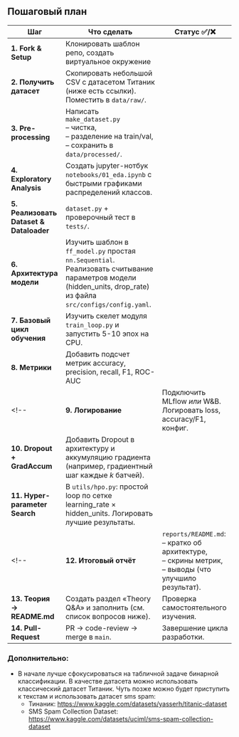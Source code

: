 ## Пошаговый план

| Шаг | Что сделать | Статус ✅/❌ |
| --- | --- | --- |
| **1. Fork & Setup**  | Клонировать шаблон репо, создать виртуальное окружение |  |
| **2. Получить датасет** | Скопировать небольшой CSV с датасетом Титаник (ниже есть ссылки). Поместить в `data/raw/`.   |   |
| **3. Pre-processing**  | Написать `make_dataset.py` <br>– чистка, <br>– разделение на train/val, <br>– сохранить в `data/processed/`. |   |
| **4. Exploratory Analysis**    | Создать jupyter-нотбук `notebooks/01_eda.ipynb` с быстрыми графиками распределений классов.  |   |
| **5. Реализовать Dataset & Dataloader** | `dataset.py` + проверочный тест в `tests/`.   |    |
| **6. Архитектура модели**  | Изучить шаблон в `ff_model.py` простая `nn.Sequential`. Реализовать считывание параметров модели (hidden\_units, drop\_rate) из файла `src/configs/config.yaml`.   |   |
| **7. Базовый цикл обучения**   | Изучить скелет модуля `train_loop.py`  и запустить 5-10 эпох на CPU.  |   |
| **8. Метрики**   | Добавить подсчет метрик accuracy, precision, recall, F1, ROC-AUC  |    |
<!-- | **9. Логирование**   | Подключить MLflow *или* W\&B. Логировать loss, accuracy/F1, конфиг.    |    |
| **10. Dropout + GradAccum**   | Добавить Dropout в архитектуру и аккумуляцию градиента (например, градиентный шаг каждые *k* батчей).    |   |
| **11. Hyper-parameter Search**  | В `utils/hpo.py`: простой loop по сетке learning\_rate × hidden\_units. Логировать лучшие результаты.  |  | -->
<!-- | **12. Итоговый отчёт**   | `reports/README.md`: <br>– кратко об архитектуре, <br>– скрины метрик, <br>– выводы (что улучшило результат).  |   |
| **13. Теория → README.md**   | Создать раздел «Theory Q\&A» и заполнить (см. список вопросов ниже).   | Проверка самостоятельного изучения.    |
| **14. Pull-Request**   | PR → code-review → merge в `main`.    | Завершение цикла разработки.   | -->

### Дополнительно:
- В начале лучше сфокусироваться на табличной задаче бинарной классификации. В качестве датасета можно использовать классический датасет Титаник. Чуть позже можно будет приступить к текстам и использовать датасет sms spam:
    - Тинаник: https://www.kaggle.com/datasets/yasserh/titanic-dataset
    - SMS Spam Collection Dataset: https://www.kaggle.com/datasets/uciml/sms-spam-collection-dataset
